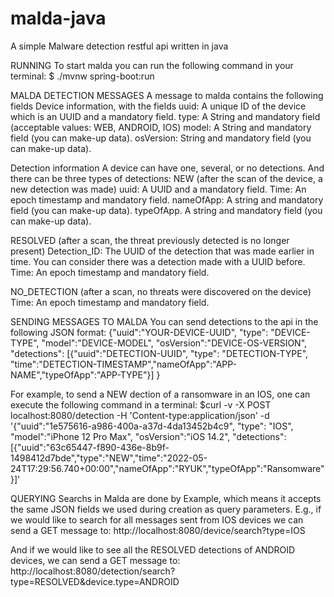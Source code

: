 # malda-java
A simple Malware detection restful api written in java

RUNNING
To start malda you can run the following command in your terminal:
$ ./mvnw spring-boot:run

MALDA DETECTION MESSAGES
A message to malda contains the following fields
Device information, with the fields
uuid: A unique ID of the device which is an UUID and a mandatory field.
type: A String and mandatory field (acceptable values: WEB, ANDROID, IOS)
model: A String and mandatory field (you can make-up data).
osVersion: String and mandatory field (you can make-up data).

Detection information
A device can have one, several, or no detections. And there can be three types of detections:
NEW (after the scan of the device, a new detection was made)
uuid: A UUID and a mandatory field.
Time: An epoch timestamp and mandatory field.
nameOfApp: A string and mandatory field (you can make-up data).
typeOfApp. A string and mandatory field (you can make-up data).

RESOLVED (after a scan, the threat previously detected is no longer present)
Detection_ID: The UUID of the detection that was made earlier in time. You
can consider there was a detection made with a UUID before.
Time: An epoch timestamp and mandatory field.

NO_DETECTION (after a scan, no threats were discovered on the device)
Time: An epoch timestamp and mandatory field.

SENDING MESSAGES TO MALDA
You can send detections to the api in the following JSON format:
{"uuid":"YOUR-DEVICE-UUID", "type": "DEVICE-TYPE", "model":"DEVICE-MODEL", "osVersion":"DEVICE-OS-VERSION", "detections": [{"uuid":"DETECTION-UUID", "type": "DETECTION-TYPE", "time":"DETECTION-TIMESTAMP","nameOfApp":"APP-NAME","typeOfApp":"APP-TYPE"}] }

For example, to send a NEW dection of a ransomware in an IOS, one can execute the following command in a terminal:
$curl -v -X POST localhost:8080/detection -H 'Content-type:application/json' -d '{"uuid":"1e575616-a986-400a-a37d-4da13452b4c9", "type": "IOS", "model":"iPhone 12 Pro Max", "osVersion":"iOS 14.2", "detections": [{"uuid":"63c65447-f890-436e-8b9f-1498412d7bde","type":"NEW","time":"2022-05-24T17:29:56.740+00:00","nameOfApp":"RYUK","typeOfApp":"Ransomware"}]'

QUERYING
Searchs in Malda are done by Example, which means it accepts the same JSON fields we used during creation as query parameters. 
E.g., if we would like to search for all messages sent from IOS devices we can send a GET message to:
http://localhost:8080/device/search?type=IOS

And if we would like to see all the RESOLVED detections of ANDROID devices, we can send a GET message to:
http://localhost:8080/detection/search?type=RESOLVED&device.type=ANDROID

